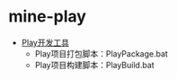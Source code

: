 # mine-play
* [Play开发工具](https://github.com/toforo/mine-play/tree/master/tools)
   * Play项目打包脚本：PlayPackage.bat
   * Play项目构建脚本：PlayBuild.bat